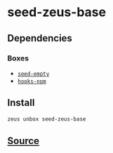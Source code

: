 
seed-zeus-base
====================







## Dependencies
### Boxes
* [`seed-empty`](seed-empty.md)
* [`hooks-npm`](hooks-npm.md)




## Install
```bash
zeus unbox seed-zeus-base
```












## [Source](https://github.com/liquidapps-io/zeus-sdk/tree/master/boxes/groups/seeds/seed-zeus-base)